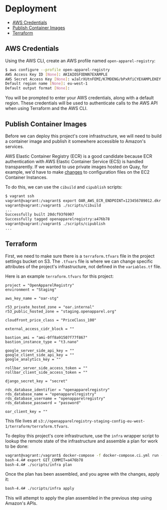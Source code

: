 # Deployment

* [AWS Credentials](#aws-credentials)
* [Publish Container Images](#publish-container-images)
* [Terraform](#terraform)

## AWS Credentials

Using the AWS CLI, create an AWS profile named `open-apparel-registry`:

```bash
$ aws configure --profile open-apparel-registry
AWS Access Key ID [None]: AKIAIOSFODNN7EXAMPLE
AWS Secret Access Key [None]: wJalrXUtnFEMI/K7MDENG/bPxRfiCYEXAMPLEKEY
Default region name [None]: eu-west-1
Default output format [None]:
```

You will be prompted to enter your AWS credentials, along with a default region. These credentials will be used to authenticate calls to the AWS API when using Terraform and the AWS CLI.


## Publish Container Images

Before we can deploy this project's core infrastructure, we will need to build a container image and publish it somewhere accessible to Amazon's services. 

AWS Elastic Container Registry (ECR) is a good candidate because ECR authentication with AWS Elastic Container Service (ECS) is handled transparently. If we wanted to use private images hosted on Quay, for example, we'd have to make [changes](https://docs.quay.io/issues/ecs-auth-failure.html) to configuration files on the EC2 Container Instances.

To do this, we can use the `cibuild` and `cipublish` scripts:

```bash
$ vagrant ssh
vagrant@vagrant:/vagrant$ export OAR_AWS_ECR_ENDPOINT=123456789012.dkr.ecr.eu-west-1.amazonaws.com
vagrant@vagrant:/vagrant$ ./scripts/cibuild
...
Successfully built 20dcf93f6907
Successfully tagged openapparelregistry:a476b78
vagrant@vagrant:/vagrant$ ./scripts/cipublish
...
```

## Terraform

First, we need to make sure there is a `terraform.tfvars` file in the project settings bucket on S3. The `.tfvars` file is where we can change specific attributes of the project's infrastructure, not defined in the `variables.tf` file.

Here is an example `terraform.tfvars` for this project:

```hcl
project = "OpenApparelRegistry"
environment = "Staging"

aws_key_name = "oar-stg"

r53_private_hosted_zone = "oar.internal"
r53_public_hosted_zone = "staging.openapparel.org"

cloudfront_price_class = "PriceClass_100"

external_access_cidr_block = ""

bastion_ami = "ami-0ff8a91507f77f867"
bastion_instance_type = "t3.nano"

google_server_side_api_key = ""
google_client_side_api_key = ""
google_analytics_key = ""

rollbar_server_side_access_token = ""
rollbar_client_side_access_token = ""

django_secret_key = "secret"

rds_database_identifier = "openapparelregistry"
rds_database_name = "openapparelregistry"
rds_database_username = "openapparelregistry"
rds_database_password = "password"

oar_client_key = ""
```

This file lives at `s3://openapparelregistry-staging-config-eu-west-1/terraform/terraform.tfvars`.

To deploy this project's core infrastructure, use the `infra` wrapper script to lookup the remote state of the infrastructure and assemble a plan for work to be done:

```bash
vagrant@vagrant:/vagrant$ docker-compose -f docker-compose.ci.yml run --rm terraform
bash-4.4# export GIT_COMMIT=a476b78
bash-4.4# ./scripts/infra plan
```

Once the plan has been assembled, and you agree with the changes, apply it:

```bash
bash-4.4# ./scripts/infra apply
```

This will attempt to apply the plan assembled in the previous step using Amazon's APIs.
